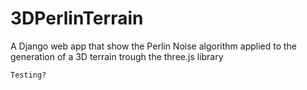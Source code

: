 # 3DPerlinTerrain
A Django web app that show the Perlin Noise algorithm applied to the generation of a 3D terrain trough the three.js library

```
Testing?
```